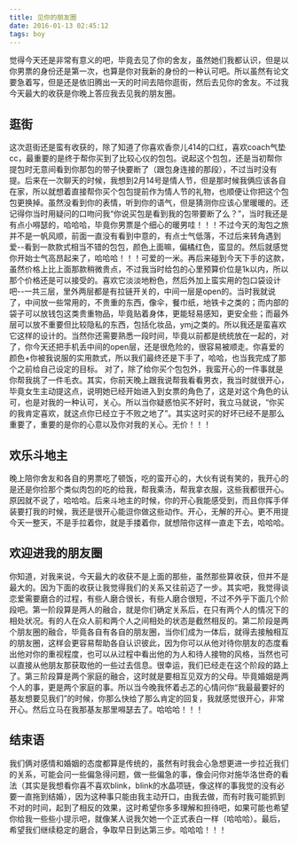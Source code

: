```yaml
---
title: 见你的朋友圈
date: 2016-01-13 02:45:12
tags: boy
---
```

觉得今天还是非常有意义的吧，毕竟去见了你的舍友，虽然她们我都认识，但是以你男票的身份还是第一次，也算是你对我新的身份的一种认可吧。所以虽然有论文要急着写，但是还是依旧腾出一天的时间去陪你逛街，然后去见你的舍友。不过我今天最大的收获是你晚上答应我去见我的朋友圈。

<!-- more -->

## 逛街
这次逛街还是蛮有收获的，除了知道了你喜欢香奈儿414的口红，喜欢coach气垫cc，最重要的是终于帮你买到了比较心仪的包包。说起这个包包，还是当初帮你提包时无意间看到你那包的带子快要断了（跟包身连接的那段），不过当时没有提。后来在一次聊天的时候，我想到2月14号是情人节，但是那时候我俩应该各自在家，所以就想着直接帮你买个包包提前作为情人节的礼物，也顺便让你把这个包包更换掉。虽然没看到你的表情，听到你的语气，但是猜测你应该心里暖暖的。还记得你当时用疑问的口吻问我“你说买包是看到我的包带要断了么？”，当时我还是有点小嘚瑟的，哈哈哈，毕竟你男票是个细心的暖男哇！！！不过今天的淘包之旅并不是一帆风顺，前面一直没有看到中意的，有点士气低落，不过后来转角遇到爱--看到一款款式相当不错的包包，颜色上面嘛，偏橘红色，蛮显的。然后就感觉你开始士气高昂起来了，哈哈哈！！！可爱的一米。再后来碰到今天下手的这款，虽然价格上比上面那款稍微贵点，不过我当时给包的心里预算价位是1k以内，所以那个价格还是可以接受的。喜欢它淡淡地粉色，然后外加上蛮实用的包口袋设计吧--一共三层，里外两层都是有拉链开关的，中间一层是open的。当时我就说了，中间放一些常用的，不贵重的东西，像伞，餐巾纸，地铁卡之类的；而内部的袋子可以放钱包这类贵重物品，毕竟贴着身体，更能轻易感知，更安全些；而最外层可以放不重要但比较隐私的东西，包括化妆品，ymj之类的。所以我还是蛮喜欢它这样的设计的。当然你还需要熟悉一段时间，毕竟以前都是统统放在一起的，对了，你今天还把手机丢中间的open层，还是很危险的，很容易被顺走。你喜爱的颜色+你被我说服的实用款式，所以我们最终还是下手了，哈哈，也当我完成了那个之前给自己设定的目标。
对了，除了给你买个包包外，我蛮开心的一件事就是你帮我挑了一件毛衣。其实，你前天晚上跟我说帮我看看男衣，我当时就很开心，毕竟女生主动提这点，说明她已经开始进入到女票的角色了，这是对这个角色的认可，也是对我的一种认可，关心。所以当你疑惑怕买不好时，我立马就说，“你买的我肯定喜欢，就这点你已经立于不败之地了”。其实这时买的好坏已经不是那么重要了，重要的是你的心意以及你对我的关心。无价！！！

## 欢乐斗地主
晚上陪你舍友和各自的男票吃了顿饭，吃的蛮开心的，大伙有说有笑的，我开心的是还是你捡那个类似肉包的吃的给我，帮我乘汤，帮我拿衣服，这些我都很开心。原因就不说了，哈哈哈。后来斗地主的时候，你的开心我能感受到，而且你挥手佯装要打我的时候，我还是很开心能逗你做这些动作。开心，无解的开心。更不用提今天一整天，不是手拉着你，就是手搂着你，就想陪你这样一直走下去，哈哈哈。


## 欢迎进我的朋友圈
你知道，对我来说，今天最大的收获不是上面的那些，虽然那些算收获，但并不是最大的。因为下面的收获让我觉得我们的关系又往前迈了一步。其实吧，我觉得谈恋爱需要磨合的过程，有些人磨合很长，有些人磨合很短，不过不外乎下面几个阶段吧。第一阶段算是两人的融合，就是你们确定关系后，在只有两个人的情况下的相处状况。有的人在众人前和两个人之间相处的状态是截然相反的。第二阶段是两个朋友圈的融合，毕竟各自有各自的朋友圈，当你们成为一体后，就得去接触相互的朋友圈，这样会更容易帮助各自认识彼此，因为你可以从他对待你朋友的态度看出他对你的重视程度，也可以从过程中看出他的为人和待人接物的风格，当然也可以直接从他朋友那获取他的一些过去信息。很幸运，我们已经走在这个阶段的路上了。第三阶段算是两个家庭的融合，这时就是要相互见双方的父母。毕竟婚姻是两个人的事，更是两个家庭的事。所以当今晚我怀着忐忑的心情问你“我最最要好的基友想要见我们”的时候，你那么快给了那么肯定的回复，我就感觉很开心，非常开心。然后立马在我那基友那里嘚瑟去了。哈哈哈！！！

## 结束语
我们俩对感情和婚姻的态度都算是传统的，虽然有时我会心急想更进一步拉近我们的关系，可能会问一些偏急得问题，做一些偏急的事，像会问你对施华洛世奇的看法（其实是我想看你喜不喜欢blink，blink的水晶项链，像这样的事我觉的没有必要一直拖到结婚），因为这种事只能由我主动开口，由我去做，而有时我可能抓到不对的时间，起到了相反的效果，这时希望你多多理解和担待吧，如果可能也希望你给我一些些小提示吧，就像某人说我欠她一个正式表白一样（哈哈哈）。最后，希望我们继续稳定的磨合，争取早日到达第三步。哈哈哈！！！
